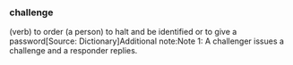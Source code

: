 ### challenge

(verb) to order (a person) to halt and be identified or to give a password[Source: Dictionary]Additional note:Note 1: A challenger issues a challenge and a responder replies.